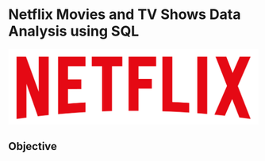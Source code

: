 # Netflix Movies and TV Shows Data Analysis using SQL
![Netflix Logo](https://github.com/1410ankur/netflix_sql/blob/main/logo.png)
## Objective
